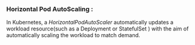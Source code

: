 ### Horizontal Pod AutoScaling :


In Kubernetes, a *HorizontalPodAutoScaler* automatically updates a workload resource(such as a Deployment or StatefulSet ) with the aim of automatically scaling the workload to match demand. 

